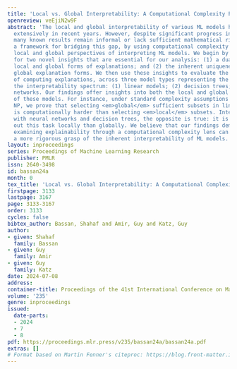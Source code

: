 ```yaml
---
title: 'Local vs. Global Interpretability: A Computational Complexity Perspective'
openreview: veEjiN2w9F
abstract: 'The local and global interpretability of various ML models has been studied
  extensively in recent years. However, despite significant progress in the field,
  many known results remain informal or lack sufficient mathematical rigor. We propose
  a framework for bridging this gap, by using computational complexity theory to assess
  local and global perspectives of interpreting ML models. We begin by proposing proofs
  for two novel insights that are essential for our analysis: (1) a duality between
  local and global forms of explanations; and (2) the inherent uniqueness of certain
  global explanation forms. We then use these insights to evaluate the complexity
  of computing explanations, across three model types representing the extremes of
  the interpretability spectrum: (1) linear models; (2) decision trees; and (3) neural
  networks. Our findings offer insights into both the local and global interpretability
  of these models. For instance, under standard complexity assumptions such as P !=
  NP, we prove that selecting <em>global</em> sufficient subsets in linear models
  is computationally harder than selecting <em>local</em> subsets. Interestingly,
  with neural networks and decision trees, the opposite is true: it is harder to carry
  out this task locally than globally. We believe that our findings demonstrate how
  examining explainability through a computational complexity lens can help us develop
  a more rigorous grasp of the inherent interpretability of ML models.'
layout: inproceedings
series: Proceedings of Machine Learning Research
publisher: PMLR
issn: 2640-3498
id: bassan24a
month: 0
tex_title: 'Local vs. Global Interpretability: A Computational Complexity Perspective'
firstpage: 3133
lastpage: 3167
page: 3133-3167
order: 3133
cycles: false
bibtex_author: Bassan, Shahaf and Amir, Guy and Katz, Guy
author:
- given: Shahaf
  family: Bassan
- given: Guy
  family: Amir
- given: Guy
  family: Katz
date: 2024-07-08
address:
container-title: Proceedings of the 41st International Conference on Machine Learning
volume: '235'
genre: inproceedings
issued:
  date-parts:
  - 2024
  - 7
  - 8
pdf: https://proceedings.mlr.press/v235/bassan24a/bassan24a.pdf
extras: []
# Format based on Martin Fenner's citeproc: https://blog.front-matter.io/posts/citeproc-yaml-for-bibliographies/
---
```

